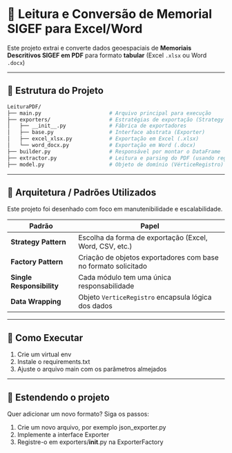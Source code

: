# 📍 Leitura e Conversão de Memorial SIGEF para Excel/Word

Este projeto extrai e converte dados geoespaciais de 
**Memoriais Descritivos SIGEF em PDF** para formato **tabular** (Excel `.xlsx` ou Word `.docx`)

---

## 📁 Estrutura do Projeto

```bash
LeituraPDF/
├── main.py                      # Arquivo principal para execução
├── exporters/                   # Estratégias de exportação (Strategy Pattern)
│   ├── __init__.py              # Fábrica de exportadores
│   ├── base.py                  # Interface abstrata (Exporter)
│   ├── excel_xlsx.py            # Exportação em Excel (.xlsx)
│   └── word_docx.py             # Exportação em Word (.docx)
├── builder.py                   # Responsável por montar o DataFrame
├── extractor.py                 # Leitura e parsing do PDF (usando regex)
├── model.py                     # Objeto de domínio (VérticeRegistro)
```

---

## 🧠 Arquitetura / Padrões Utilizados

Este projeto foi desenhado com foco em manutenibilidade e escalabilidade.

| Padrão                    | Papel                                                          |
| ------------------------- |----------------------------------------------------------------|
| **Strategy Pattern**      | Escolha da forma de exportação (Excel, Word, CSV, etc.)        |
| **Factory Pattern**       | Criação de objetos exportadores com base no formato solicitado |
| **Single Responsibility** | Cada módulo tem uma única responsabilidade                     |
| **Data Wrapping**         | Objeto `VerticeRegistro` encapsula lógica dos dados            |

---

## 🚀 Como Executar

1) Crie um virtual env
2) Instale o requirements.txt
3) Ajuste o arquivo main com os parâmetros almejados

---

## 🔄 Estendendo o projeto

Quer adicionar um novo formato? Siga os passos:

1) Crie um novo arquivo, por exemplo json_exporter.py
2) Implemente a interface Exporter
3) Registre-o em exporters/__init__.py na ExporterFactory